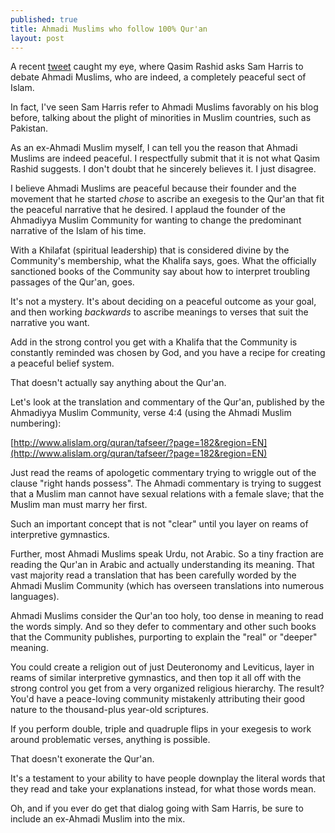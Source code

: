 ```yaml
---
published: true
title: Ahmadi Muslims who follow 100% Qur'an
layout: post
---
```

A recent [tweet](https://twitter.com/MuslimIQ/status/714605343108632577) caught my eye, where Qasim Rashid asks Sam Harris to debate Ahmadi Muslims, who are indeed, a completely peaceful sect of Islam.

In fact, I've seen Sam Harris refer to Ahmadi Muslims favorably on his blog before, talking about the plight of minorities in Muslim countries, such as Pakistan.

As an ex-Ahmadi Muslim myself, I can tell you the reason that Ahmadi Muslims are indeed peaceful. I respectfully submit that it is not what Qasim Rashid suggests. I don't doubt that he sincerely believes it. I just disagree.

I believe Ahmadi Muslims are peaceful because their founder and the movement that he started _chose_ to ascribe an exegesis to the Qur'an that fit the peaceful narrative that he desired. I applaud the founder of the Ahmadiyya Muslim Community for wanting to change the predominant narrative of the Islam of his time.

With a Khilafat (spiritual leadership) that is considered divine by the Community's membership, what the Khalifa says, goes. What the officially sanctioned books of the Community say about how to interpret troubling passages of the Qur'an, goes.

It's not a mystery. It's about deciding on a peaceful outcome as your goal, and then working _backwards_ to ascribe meanings to verses that suit the narrative you want. 

Add in the strong control you get with a Khalifa that the Community is constantly reminded was chosen by God, and you have a recipe for creating a peaceful belief system.

That doesn't actually say anything about the Qur'an.

Let's look at the translation and commentary of the Qur'an, published by the Ahmadiyya Muslim Community, verse 4:4 (using the Ahmadi Muslim numbering): 

[http://www.alislam.org/quran/tafseer/?page=182&region=EN](http://www.alislam.org/quran/tafseer/?page=182&region=EN)

Just read the reams of apologetic commentary trying to wriggle out of the clause "right hands possess". The Ahmadi commentary is trying to suggest that a Muslim man cannot have sexual relations with a female slave; that the Muslim man must marry her first.

Such an important concept that is not "clear" until you layer on reams of interpretive gymnastics.

Further, most Ahmadi Muslims speak Urdu, not Arabic. So a tiny fraction are reading the Qur'an in Arabic and actually understanding its meaning. That vast majority read a translation that has been carefully worded by the Ahmadi Muslim Community (which has overseen translations into numerous languages).

Ahmadi Muslims consider the Qur'an too holy, too dense in meaning to read the words simply. And so they defer to commentary and other such books that the Community publishes, purporting to explain the "real" or "deeper" meaning.

You could create a religion out of just Deuteronomy and Leviticus, layer in reams of similar interpretive gymnastics, and then top it all off with the strong control you get from a very organized religious hierarchy. The result? You'd have a peace-loving community mistakenly attributing their good nature to the thousand-plus year-old scriptures. 

If you perform double, triple and quadruple flips in your exegesis to work around problematic verses, anything is possible.

That doesn't exonerate the Qur'an. 

It's a testament to your ability to have people downplay the literal words that they read and take your explanations instead, for what those words mean.

Oh, and if you ever do get that dialog going with Sam Harris, be sure to include an ex-Ahmadi Muslim into the mix.